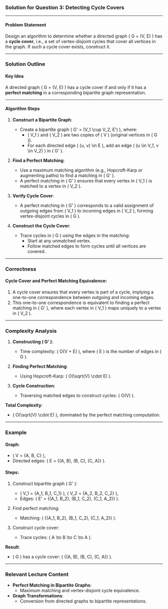 ### Solution for Question 3: Detecting Cycle Covers

---

#### **Problem Statement**
Design an algorithm to determine whether a directed graph \( G = (V, E) \) has a **cycle cover**, i.e., a set of vertex-disjoint cycles that cover all vertices in the graph. If such a cycle cover exists, construct it.

---

### **Solution Outline**

#### **Key Idea**
A directed graph \( G = (V, E) \) has a cycle cover if and only if it has a **perfect matching** in a corresponding bipartite graph representation.

---

#### **Algorithm Steps**

1. **Construct a Bipartite Graph**:
   - Create a bipartite graph \( G' = (V_1 \cup V_2, E') \), where:
     - \( V_1 \) and \( V_2 \) are two copies of \( V \) (original vertices in \( G \)).
     - For each directed edge \( (u, v) \in E \), add an edge \( (u \in V_1, v \in V_2) \) in \( G' \).

2. **Find a Perfect Matching**:
   - Use a maximum matching algorithm (e.g., Hopcroft-Karp or augmenting paths) to find a matching in \( G' \).
   - A perfect matching in \( G' \) ensures that every vertex in \( V_1 \) is matched to a vertex in \( V_2 \).

3. **Verify Cycle Cover**:
   - A perfect matching in \( G' \) corresponds to a valid assignment of outgoing edges from \( V_1 \) to incoming edges in \( V_2 \), forming vertex-disjoint cycles in \( G \).

4. **Construct the Cycle Cover**:
   - Trace cycles in \( G \) using the edges in the matching:
     - Start at any unmatched vertex.
     - Follow matched edges to form cycles until all vertices are covered.

---

### **Correctness**

#### **Cycle Cover and Perfect Matching Equivalence**:
1. A cycle cover ensures that every vertex is part of a cycle, implying a one-to-one correspondence between outgoing and incoming edges.
2. This one-to-one correspondence is equivalent to finding a perfect matching in \( G' \), where each vertex in \( V_1 \) maps uniquely to a vertex in \( V_2 \).

---

### **Complexity Analysis**

1. **Constructing \( G' \)**:
   - Time complexity: \( O(V + E) \), where \( E \) is the number of edges in \( G \).

2. **Finding Perfect Matching**:
   - Using Hopcroft-Karp: \( O(\sqrt{V} \cdot E) \).

3. **Cycle Construction**:
   - Traversing matched edges to construct cycles: \( O(V) \).

**Total Complexity**:
- \( O(\sqrt{V} \cdot E) \), dominated by the perfect matching computation.

---

### **Example**

#### **Graph**:
- \( V = \{A, B, C\} \),
- Directed edges: \( E = \{(A, B), (B, C), (C, A)\} \).

#### **Steps**:
1. Construct bipartite graph \( G' \):
   - \( V_1 = \{A_1, B_1, C_1\} \), \( V_2 = \{A_2, B_2, C_2\} \),
   - Edges: \( E' = \{(A_1, B_2), (B_1, C_2), (C_1, A_2)\} \).

2. Find perfect matching:
   - Matching: \( \{(A_1, B_2), (B_1, C_2), (C_1, A_2)\} \).

3. Construct cycle cover:
   - Trace cycles: \( A \to B \to C \to A \).

**Result**:
- \( G \) has a cycle cover: \( \{(A, B), (B, C), (C, A)\} \).

---

### **Relevant Lecture Content**
- **Perfect Matching in Bipartite Graphs**:
  - Maximum matching and vertex-disjoint cycle equivalence.
- **Graph Transformations**:
  - Conversion from directed graphs to bipartite representations.

